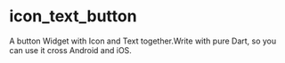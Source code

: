 # icon_text_button
A button Widget with Icon and Text together.Write with pure Dart, so you can use it cross Android and iOS.

